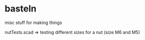 basteln
=======

misc stuff for making things


nutTests.scad => testing different sizes for a nut (size M6 and M5)
